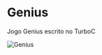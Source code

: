 # Genius
Jogo Genius escrito no TurboC

![Genius](https://user-images.githubusercontent.com/95572662/187819829-4bf64c44-b7c6-4f91-b94e-7ddfa23be195.jpg)
